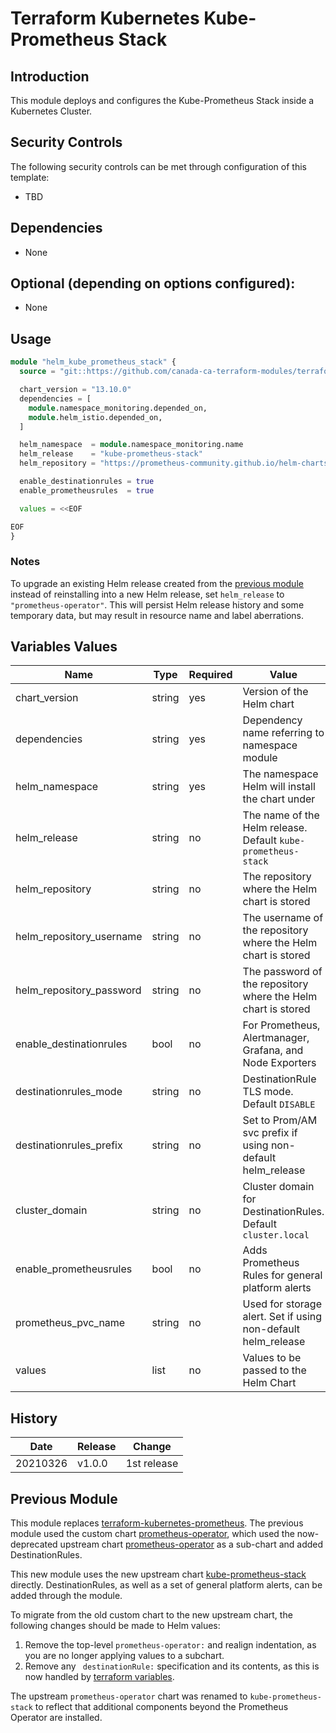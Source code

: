 # Terraform Kubernetes Kube-Prometheus Stack

## Introduction

This module deploys and configures the Kube-Prometheus Stack inside a Kubernetes Cluster.

## Security Controls

The following security controls can be met through configuration of this template:

* TBD

## Dependencies

* None

## Optional (depending on options configured):

* None

## Usage

```terraform
module "helm_kube_prometheus_stack" {
  source = "git::https://github.com/canada-ca-terraform-modules/terraform-kubernetes-kube-prometheus-stack?ref=v1.0.0"

  chart_version = "13.10.0"
  dependencies = [
    module.namespace_monitoring.depended_on,
    module.helm_istio.depended_on,
  ]

  helm_namespace  = module.namespace_monitoring.name
  helm_release    = "kube-prometheus-stack"
  helm_repository = "https://prometheus-community.github.io/helm-charts"

  enable_destinationrules = true
  enable_prometheusrules  = true

  values = <<EOF

EOF
}
```

### Notes
 To upgrade an existing Helm release created from the [previous module](#previous-module) instead of reinstalling into a new Helm release, set `helm_release` to `"prometheus-operator"`. This will persist Helm release history and some temporary data, but may result in resource name and label aberrations. 

## Variables Values

| Name                     | Type   | Required | Value                                                         |
| ------------------------ | ------ | -------- | ------------------------------------------------------------- |
| chart_version            | string | yes      | Version of the Helm chart                                     |
| dependencies             | string | yes      | Dependency name referring to namespace module                 |
| helm_namespace           | string | yes      | The namespace Helm will install the chart under               |
| helm_release             | string | no       | The name of the Helm release. Default `kube-prometheus-stack` |
| helm_repository          | string | no       | The repository where the Helm chart is stored                 |
| helm_repository_username | string | no       | The username of the repository where the Helm chart is stored |
| helm_repository_password | string | no       | The password of the repository where the Helm chart is stored |
| enable_destinationrules  | bool   | no       | For Prometheus, Alertmanager, Grafana, and Node Exporters     |
| destinationrules_mode    | string | no       | DestinationRule TLS mode. Default `DISABLE`                   |
| destinationrules_prefix  | string | no       | Set to Prom/AM svc prefix if using non-default helm_release   |
| cluster_domain           | string | no       | Cluster domain for DestinationRules. Default `cluster.local`  |
| enable_prometheusrules   | bool   | no       | Adds Prometheus Rules for general platform alerts             |
| prometheus_pvc_name      | string | no       | Used for storage alert. Set if using non-default helm_release |
| values                   | list   | no       | Values to be passed to the Helm Chart                         |

## History

| Date     | Release    | Change      |
| -------- | ---------- | ----------- |
| 20210326 | v1.0.0     | 1st release |

## Previous Module

This module replaces [terraform-kubernetes-prometheus](https://github.com/StatCan/terraform-kubernetes-prometheus). The previous module used the custom chart [prometheus-operator](https://github.com/StatCan/charts/tree/master/stable/prometheus-operator), which used the now-deprecated upstream chart [prometheus-operator](https://github.com/helm/charts/tree/master/stable/prometheus-operator) as a sub-chart and added DestinationRules. 

This new module uses the new upstream chart [kube-prometheus-stack](https://github.com/prometheus-community/helm-charts/tree/main/charts/kube-prometheus-stack) directly. DestinationRules, as well as a set of general platform alerts, can be added through the module.

To migrate from the old custom chart to the new upstream chart, the following changes should be made to Helm values:

1. Remove the top-level `prometheus-operator:` and realign indentation, as you are no longer applying values to a subchart.
2. Remove any ` destinationRule:` specification and its contents, as this is now handled by [terraform variables](#variables-values). 

The upstream `prometheus-operator` chart was renamed to `kube-prometheus-stack` to reflect that additional components beyond the Prometheus Operator are installed.
